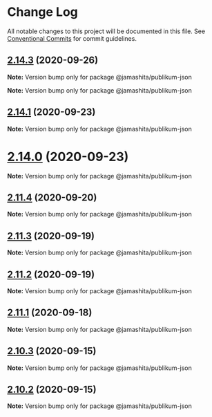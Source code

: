 # Change Log

All notable changes to this project will be documented in this file.
See [Conventional Commits](https://conventionalcommits.org) for commit guidelines.

## [2.14.3](https://github.com/jamashita/publikum/compare/v2.14.2...v2.14.3) (2020-09-26)

**Note:** Version bump only for package @jamashita/publikum-json







**Note:** Version bump only for package @jamashita/publikum-json





## [2.14.1](https://github.com/jamashita/publikum/compare/v2.14.0...v2.14.1) (2020-09-23)

**Note:** Version bump only for package @jamashita/publikum-json





# [2.14.0](https://github.com/jamashita/publikum/compare/v2.11.4...v2.14.0) (2020-09-23)

**Note:** Version bump only for package @jamashita/publikum-json





## [2.11.4](https://github.com/jamashita/publikum/compare/v2.11.3...v2.11.4) (2020-09-20)

**Note:** Version bump only for package @jamashita/publikum-json





## [2.11.3](https://github.com/jamashita/publikum/compare/v2.12.0...v2.11.3) (2020-09-19)

**Note:** Version bump only for package @jamashita/publikum-json





## [2.11.2](https://github.com/jamashita/publikum/compare/v2.12.0...v2.11.2) (2020-09-19)

**Note:** Version bump only for package @jamashita/publikum-json





## [2.11.1](https://github.com/jamashita/publikum.git/packages/json/compare/v2.11.0...v2.11.1) (2020-09-18)

**Note:** Version bump only for package @jamashita/publikum-json





## [2.10.3](https://github.com/jamashita/publikum.git/packages/json/compare/v2.10.2...v2.10.3) (2020-09-15)

**Note:** Version bump only for package @jamashita/publikum-json





## [2.10.2](https://github.com/jamashita/publikum.git/packages/json/compare/v2.10.1...v2.10.2) (2020-09-15)

**Note:** Version bump only for package @jamashita/publikum-json
